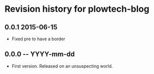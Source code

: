# Revision history for plowtech-blog

## 0.0.1 2015-06-15
* Fixed pre to have a border
## 0.0.0  -- YYYY-mm-dd

* First version. Released on an unsuspecting world.
